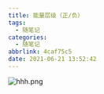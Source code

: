 ```yaml
---
title: 能量层级（正/负）
tags:
  - 随笔记
categories:
  - 随笔记
abbrlink: 4caf75c5
date: 2021-06-21 13:52:42
---
```


![hhh.png](https://i.loli.net/2021/06/21/aq38AwlJKp2rbyR.jpg)
